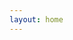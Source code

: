 ```yaml
---
layout: home
---
```

<script setup>
import {
  VPTeamPage,
  VPTeamPageTitle,
  VPTeamMembers
} from 'vitepress/theme'

const members = [
  {
    avatar: 'https://www.github.com/zhouyixun.png',
    name: 'Eason',
    title: 'Developer',
    links: [
      { icon: 'github', link: 'https://github.com/ZhouYixun' },
      { icon: 'youtube', link: 'https://www.youtube.com/channel/UCIGQUYUSgaH4A9q1bw6SRkA' }
    ]
  },
]
</script>

<VPTeamPage>
  <VPTeamPageTitle>
    <template #title>
      Team
    </template>
    <template #lead>
     Cine Fox is mainly developed by the following core members.
    </template>
  </VPTeamPageTitle>
  <div style="text-align: center">
  <VPTeamMembers 
    size="medium"
    :members="members"
  />
</div>
</VPTeamPage>